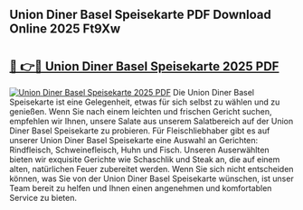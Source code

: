## Union Diner Basel Speisekarte PDF Download Online 2025 Ft9Xw

# <h2><a href="http://gcb06q9.nevu.top/?p=Union+Diner+Basel+Speisekarte">🔗 👉🔴 Union Diner Basel Speisekarte 2025 PDF</a></h2>

[![Union Diner Basel Speisekarte 2025 PDF](https://i.imgur.com/dBaPXMq.png)](http://gcb06q9.nevu.top/?p=Union+Diner+Basel+Speisekarte)
Die Union Diner Basel Speisekarte ist eine Gelegenheit, etwas für sich selbst zu wählen und zu genießen. Wenn Sie nach einem leichten und frischen Gericht suchen, empfehlen wir Ihnen, unsere Salate aus unserem Salatbereich auf der Union Diner Basel Speisekarte zu probieren. Für Fleischliebhaber gibt es auf unserer Union Diner Basel Speisekarte eine Auswahl an Gerichten: Rindfleisch, Schweinefleisch, Huhn und Fisch. Unseren Auserwählten bieten wir exquisite Gerichte wie Schaschlik und Steak an, die auf einem alten, natürlichen Feuer zubereitet werden. Wenn Sie sich nicht entscheiden können, was Sie von der Union Diner Basel Speisekarte wünschen, ist unser Team bereit zu helfen und Ihnen einen angenehmen und komfortablen Service zu bieten.
